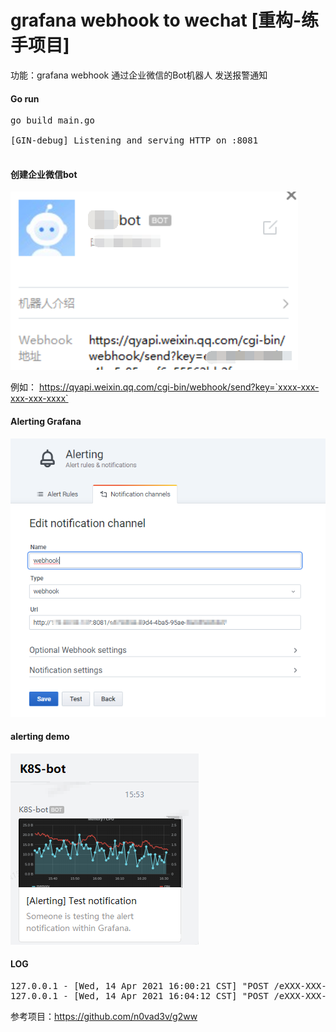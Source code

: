 # grafana webhook to wechat [重构-练手项目]   
  


功能：grafana webhook 通过企业微信的Bot机器人 发送报警通知

#### Go run
<pre>
go build main.go  

[GIN-debug] Listening and serving HTTP on :8081  

</pre>

#### 创建企业微信bot

![](/image/01.png)

例如： https://qyapi.weixin.qq.com/cgi-bin/webhook/send?key=`xxxx-xxx-xxx-xxx-xxxx`

#### Alerting Grafana

![](/image/02.png)

#### alerting demo

![](/image/03.png)

#### LOG
<pre>
127.0.0.1 - [Wed, 14 Apr 2021 16:00:21 CST] "POST /eXXX-XXX-XXX-XXX HTTP/1.1 200 37.3801ms "Grafana" "
127.0.0.1 - [Wed, 14 Apr 2021 16:04:12 CST] "POST /eXXX-XXX-XXX-XXX HTTP/1.1 200 28.3171ms "Grafana" "
</pre>

参考项目：https://github.com/n0vad3v/g2ww  





